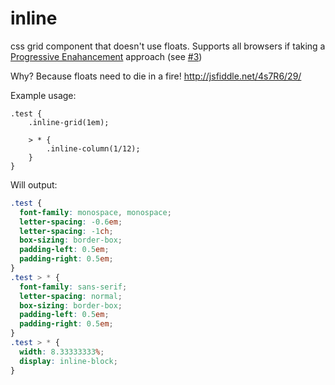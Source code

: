 # inline
css grid component that doesn't use floats. Supports all browsers if taking a [Progressive Enahancement](http://alistapart.com/article/understandingprogressiveenhancement) approach (see [#3](https://github.com/kevinpeno/inline/issues/3))

Why? Because floats need to die in a fire! http://jsfiddle.net/4s7R6/29/

Example usage:
```less
.test {
	.inline-grid(1em);

	> * {
		.inline-column(1/12);
	}
}
```

Will output:
```css
.test {
  font-family: monospace, monospace;
  letter-spacing: -0.6em;
  letter-spacing: -1ch;
  box-sizing: border-box;
  padding-left: 0.5em;
  padding-right: 0.5em;
}
.test > * {
  font-family: sans-serif;
  letter-spacing: normal;
  box-sizing: border-box;
  padding-left: 0.5em;
  padding-right: 0.5em;
}
.test > * {
  width: 8.33333333%;
  display: inline-block;
}
```